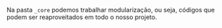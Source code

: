 Na pasta `_core` podemos trabalhar modularização, ou seja, códigos que podem ser reaproveitados em todo o nosso projeto.

